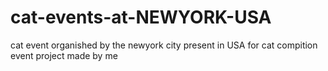# cat-events-at-NEWYORK-USA
cat event organished by the newyork city present in USA for cat compition event project made by me
